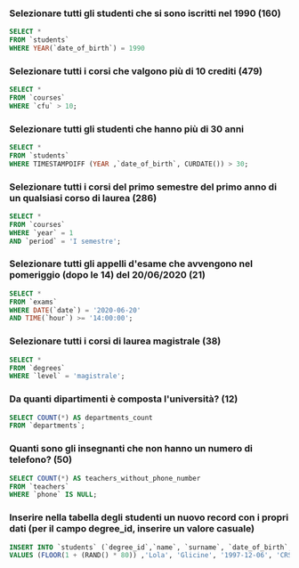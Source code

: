 ### Selezionare tutti gli studenti che si sono iscritti nel 1990 (160)

```SQL
SELECT *
FROM `students`
WHERE YEAR(`date_of_birth`) = 1990
```




### Selezionare tutti i corsi che valgono più di 10 crediti (479)

```SQL
SELECT * 
FROM `courses`
WHERE `cfu` > 10;
```



### Selezionare tutti gli studenti che hanno più di 30 anni

```SQL
SELECT *
FROM `students`
WHERE TIMESTAMPDIFF (YEAR ,`date_of_birth`, CURDATE()) > 30;
```



 ### Selezionare tutti i corsi del primo semestre del primo anno di un qualsiasi corso di laurea (286)

```SQL
SELECT * 
FROM `courses`
WHERE `year` = 1  
AND `period` = 'I semestre';
 ```



 ### Selezionare tutti gli appelli d'esame che avvengono nel pomeriggio (dopo le 14) del 20/06/2020 (21)

```SQL
SELECT * 
FROM `exams`
WHERE DATE(`date`) = '2020-06-20' 
AND TIME(`hour`) >= '14:00:00';
```



### Selezionare tutti i corsi di laurea magistrale (38)

```SQL
SELECT * 
FROM `degrees`
WHERE `level` = 'magistrale';
```



### Da quanti dipartimenti è composta l'università? (12)

```SQL
SELECT COUNT(*) AS departments_count
FROM `departments`;
```



### Quanti sono gli insegnanti che non hanno un numero di telefono? (50)

```SQL
SELECT COUNT(*) AS teachers_without_phone_number
FROM `teachers`
WHERE `phone` IS NULL;
```



### Inserire nella tabella degli studenti un nuovo record con i propri dati (per il campo degree_id, inserire un valore casuale)

```SQL
INSERT INTO `students` (`degree_id`,`name`, `surname`, `date_of_birth`, `fiscal_code`, `enrolment_date`, `registration_number`, `email` )
VALUES (FLOOR(1 + (RAND() * 80)) ,'Lola', 'Glicine', '1997-12-06', 'CRSTSN96H53N219C','2019-04-19','468397','glicine@gmail.it');
```